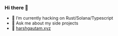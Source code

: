 ### Hi there 👋

- 🌱 I’m currently hacking on Rust/Solana/Typescript
- 💬 Ask me about my side projects
- 🔗 [harshgautam.xyz](https://harshgautam.xyz)

<!--
**exogenesys/exogenesys** is a ✨ _special_ ✨ repository because its `README.md` (this file) appears on your GitHub profile.

Here are some ideas to get you started:

- 🔭 I’m currently working on ...
- 🌱 I’m currently learning ...
- 👯 I’m looking to collaborate on ...
- 🤔 I’m looking for help with ...
- 💬 Ask me about ...
- 📫 How to reach me: ...
- 😄 Pronouns: ...
- ⚡ Fun fact: ...
-->

